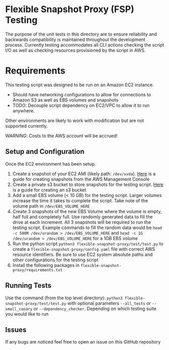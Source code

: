 # Flexible Snapshot Proxy (FSP) Testing

The purpose of the unit tests in this directory are to ensure reliability and backwards compatibility is maintained throughout the development process. Currently testing accommodates all CLI actions checking the script I/O as well as checking resources provisioned by the script in AWS.


# Requirements

This testing script was designed to be run on an Amazon EC2 instance.
- Should have networking configurations to allow for connections to Amazon S3 as well as EBS volumes and snapshots
- TODO: Decouple script dependency on EC2/VPC to allow it to run anywhere.

Other environments are likely to work with modification but are not supported currently.

*WARNING*: Costs to the AWS account will be accrued!

## Setup and Configuration
Once the EC2 environment has been setup. 

 1. Create a snapshot of your EC2 AMI (likely path: `/dev/xvda`). [Here](https://docs.aws.amazon.com/AWSEC2/latest/UserGuide/ebs-creating-snapshot.html) is a guide for creating snapshots from the AWS Management Console
 2. Create a private s3 bucket to store snapshots for the testing script. [Here](https://docs.aws.amazon.com/AmazonS3/latest/userguide/create-bucket-overview.html) is a guide for creating an s3 bucket
 3. Add a small EBS volume (< 10 GB) for the testing script. Larger volumes increase the time it takes to complete the script. Take note of the volume path in `/dev/EBS_VOLUME_HERE`
 4. Create 3 snapshots of the new EBS Volume where the volume is empty, half full and completely full. Use randomly generated data to fill the drive at each increment. All 3 snapshots will be required to run the testing script. Example commands to fill the random data would be `head -c 500M /dev/urandom > /dev/EBS_VOLUME_HERE` and `head -c 1G /dev/urandom > /dev/EBS_VOLUME_HERE`  for a 1GB EBS volume
 5. Run the python script `python3 flexible-snapshot-proxy/test/test.py` to create a `flexible-snapshot-proxy/config.yaml` file with correct AWS resource identifiers. Be sure to use EC2 system absolute paths and other configurations for the testing script
 6. Install the following packages in `flexible-snapshot-proxy/requirements.txt`

## Running Tests

Use the command (from the top level directory): `python3 flexible-snapshot-proxy/test/test.py` with optional parameters `--all_tests` or `--small_canary` or `--dependency_checker`. Depending on which testing suite you would like to run

## Issues
If any bugs are noticed feel free to open an issue on this GitHub repository

